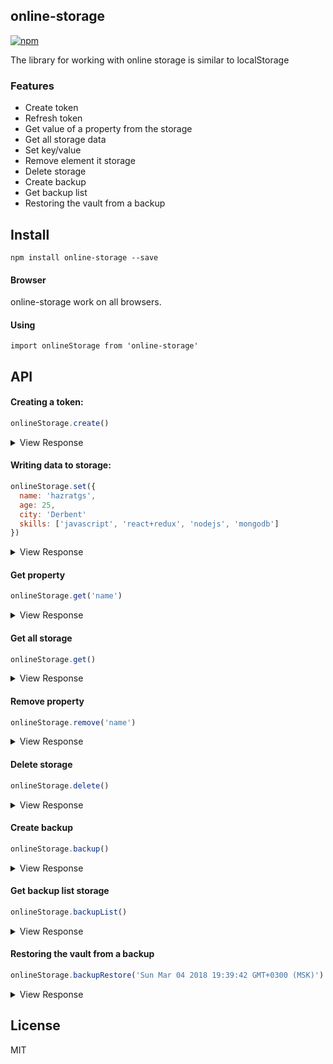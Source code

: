 ## online-storage
[![npm](https://img.shields.io/npm/v/npm.svg)](https://www.npmjs.com/package/online-storage)

The library for working with online storage is similar to localStorage

### Features
 - Create token
 - Refresh token
 - Get value of a property from the storage
 - Get all storage data
 - Set key/value
 - Remove element it storage
 - Delete storage
 - Create backup
 - Get backup list
 - Restoring the vault from a backup

## Install

    npm install online-storage --save

#### Browser
online-storage work on all browsers.

#### Using

    import onlineStorage from 'online-storage'

## API

#### Creating a token:
```js
onlineStorage.create()
```

 <details>
  <summary>View Response</summary>

```js 		 
{
  "token": "002cac23-aa8b-4803-a94f-3888020fa0df",
  "connect": "5bf365e0-1fc0-11e8-85d2-3f7a9c4f742e",
  "refreshToken": "5bf365e0-1fc0-11e8-85d2-3f7a9c4f742e"
}
```
</details>

#### Writing data to storage:
```js
onlineStorage.set({
  name: 'hazratgs',
  age: 25,
  city: 'Derbent'
  skills: ['javascript', 'react+redux', 'nodejs', 'mongodb']
})
```

 <details>
  <summary>View Response</summary>

```js 		 
{
  "status":  true,
  "message": "Successfully added"
}
```
</details>

#### Get property
```js
onlineStorage.get('name')
```

 <details>
  <summary>View Response</summary>

```js 		 
"hazratgs"
```
</details>

#### Get all storage
```js
onlineStorage.get()
```

 <details>
  <summary>View Response</summary>

```js 		 
{
  name: 'hazratgs',
  age: 25,
  city: 'Derbent'
  skills: ['javascript', 'react+redux', 'nodejs', 'mongodb']
}
```
</details>

#### Remove property
```js
onlineStorage.remove('name')
```

 <details>
  <summary>View Response</summary>

```js 		 
{
  "status":  true,
  "message": "Successfully deleted"
}
```
</details>


#### Delete storage
```js
onlineStorage.delete()
```

 <details>
  <summary>View Response</summary>

```js 		 
{
  "status":  true,
  "message": "Storage deleted"
}
```
</details>

#### Create backup
```js
onlineStorage.backup()
```

 <details>
  <summary>View Response</summary>

```js 		 
{
  "status":  true
}
```
</details>

#### Get backup list storage
```js
onlineStorage.backupList()
```

 <details>
  <summary>View Response</summary>

```js 		 
{
  "status":  true,
  "data": ['Sun Mar 04 2018 19:39:42 GMT+0300 (MSK)']
}
```
</details>

#### Restoring the vault from a backup
```js
onlineStorage.backupRestore('Sun Mar 04 2018 19:39:42 GMT+0300 (MSK)')
```

 <details>
  <summary>View Response</summary>

```js 		 
{
  "status":  true,
  "message": "Successfully restored"
}
```
</details>


## License
MIT
